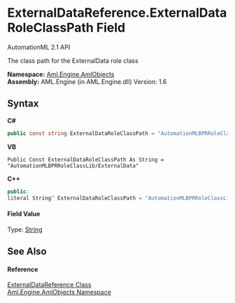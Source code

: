 # ExternalDataReference.ExternalDataRoleClassPath Field
AutomationML 2.1 API 

The class path for the ExternalData role class

**Namespace:**&nbsp;<a href="N_Aml_Engine_AmlObjects">Aml.Engine.AmlObjects</a><br />**Assembly:**&nbsp;AML.Engine (in AML.Engine.dll) Version: 1.6

## Syntax

**C#**<br />
``` C#
public const string ExternalDataRoleClassPath = "AutomationMLBPRRoleClassLib/ExternalData"
```

**VB**<br />
``` VB
Public Const ExternalDataRoleClassPath As String = "AutomationMLBPRRoleClassLib/ExternalData"
```

**C++**<br />
``` C++
public:
literal String^ ExternalDataRoleClassPath = "AutomationMLBPRRoleClassLib/ExternalData"
```


#### Field Value
Type: <a href="https://docs.microsoft.com/dotnet/api/system.string" target="_parent" rel="noopener noreferrer">String</a>

## See Also


#### Reference
<a href="T_Aml_Engine_AmlObjects_ExternalDataReference">ExternalDataReference Class</a><br /><a href="N_Aml_Engine_AmlObjects">Aml.Engine.AmlObjects Namespace</a><br />